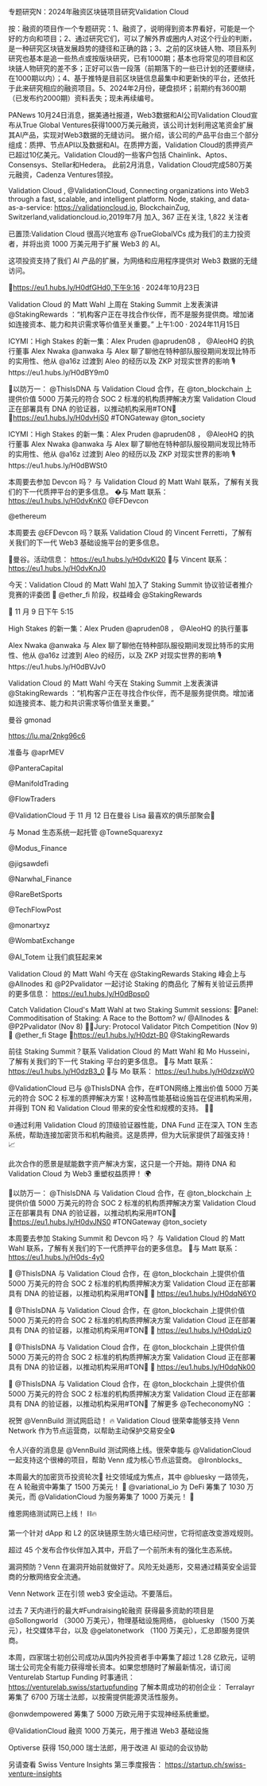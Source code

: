 专题研究N：2024年融资区块链项目研究Validation Cloud


按：融资的项目作一个专题研究：1、融资了，说明得到资本界看好，可能是一个好的方向和项目；2、通过研究它们，可以了解外界或圈内人对这个行业的判断，是一种研究区块链发展趋势的捷径和正确的路；3、之前的区块链人物、项目系列研究也基本是追一些热点或按版块研究，已有1000期；基本也将常见的项目和区块链人物研究的差不多；正好可以告一段落（前期落下的一些已计划的还要继续，在1000期以内）；4、基于推特是目前区块链信息最集中和更新快的平台，还依托于此来研究相应的融资项目。5、2024年2月份，硬盘损坏；前期约有3600期（已发布约2000期）资料丢失；现未再续编号。

PANews 10月24日消息，据美通社报道，Web3数据和AI公司Validation Cloud宣布从True Global Ventures获得1000万美元融资，该公司计划利用这笔资金扩展其AI产品，实现对Web3数据的无缝访问。
据介绍，该公司的产品平台由三个部分组成：质押、节点API以及数据和AI。在质押方面，Validation Cloud的质押资产已超过10亿美元。Validation Cloud的一些客户包括 Chainlink、Aptos、Consensys、Stellar和Hedera。
此前2月消息，Validation Cloud完成580万美元融资，Cadenza Ventures领投。

Validation Cloud
,
@ValidationCloud,
Connecting organizations into Web3 through a fast, scalable, and intelligent platform. 
Node, staking, and data-as-a-service: https://validationcloud.io,
BlockchainZug, Switzerland,validationcloud.io,2019年7月 加入,
367 正在关注,
1,822 关注者


已置顶:Validation Cloud 很高兴地宣布
@TrueGlobalVCs
成为我们的主力投资者，并将出资 1000 万美元用于扩展 Web3 的 AI。

这项投资支持了我们 AI 产品的扩展，为网络和应用程序提供对 Web3 数据的无缝访问。

🔗https://eu1.hubs.ly/H0dfGHd0,下午9:16 · 2024年10月23日

Validation Cloud 的 Matt Wahl 上周在 Staking Summit 上发表演讲
@StakingRewards
 ：“机构客户正在寻找合作伙伴，而不是服务提供商。增加诸如连接资本、能力和共识需求等价值至关重要。” 上午1:00 · 2024年11月15日

ICYMI：High Stakes 的新一集：Alex Pruden 
@apruden08
 ， 
@AleoHQ
的执行董事
Alex Nwaka 
@anwaka
与 Alex 聊了聊他在特种部队服役期间发现比特币的实用性、他从
@a16z
过渡到 Aleo 的经历以及 ZKP 对现实世界的影响
🎙️https://eu1.hubs.ly/H0dBY9m0

📢以防万一： 
@ThisIsDNA
与 Validation Cloud 合作，在
@ton_blockchain
上提供价值 5000 万美元的符合 SOC 2 标准的机构质押解决方案
Validation Cloud 正在部署具有 DNA 的验证器，以推动机构采用#TON💎
🔗https://eu1.hubs.ly/H0dvHjS0 #TONGateway 
@ton_society

ICYMI：High Stakes 的新一集：Alex Pruden 
@apruden08
 ， 
@AleoHQ
的执行董事
Alex Nwaka 
@anwaka
与 Alex 聊了聊他在特种部队服役期间发现比特币的实用性、他从
@a16z
过渡到 Aleo 的经历以及 ZKP 对现实世界的影响
🎙️https://eu1.hubs.ly/H0dBWSt0

本周要去参加 Devcon 吗？
与 Validation Cloud 的 Matt Wahl 联系，了解有关我们的下一代质押平台的更多信息。
�与 Matt 联系： https://eu1.hubs.ly/H0dvKnK0
@EFDevcon
 
@ethereum

本周要去
@EFDevcon
吗？联系 Validation Cloud 的 Vincent Ferretti，了解有关我们的下一代 Web3 基础设施平台的更多信息。

📍曼谷。活动信息： https://eu1.hubs.ly/H0dvKl20
🤝与 Vincent 联系： https://eu1.hubs.ly/H0dvKnJ0

今天：Validation Cloud 的 Matt Wahl 加入了 Staking Summit 协议验证者推介竞赛的评委团
📍
@ether_fi
阶段，权益峰会
@StakingRewards

📅 11 月 9 日下午 5:15

High Stakes 的新一集：Alex Pruden 
@apruden08
 ， 
@AleoHQ
的执行董事

Alex Nwaka 
@anwaka
与 Alex 聊了聊他在特种部队服役期间发现比特币的实用性、他从
@a16z
过渡到 Aleo 的经历，以及 ZKP 对现实世界的影响
🎙️https://eu1.hubs.ly/H0dBVJv0

Validation Cloud 的 Matt Wahl 今天在 Staking Summit 上发表演讲
@StakingRewards
 ：“机构客户正在寻找合作伙伴，而不是服务提供商。增加诸如连接资本、能力和共识需求等价值至关重要。” 

曼谷 gmonad

https://lu.ma/2nkg96c6

准备与
@aprMEV
 
@PanteraCapital
 
@ManifoldTrading
 
@FlowTraders
 
@ValidationCloud
于 11 月 12 日在曼谷 Lisa 最喜欢的俱乐部聚会💜

与 Monad 生态系统一起托管
@TowneSquarexyz
 
@Modus_Finance
 
@jigsawdefi
 
@Narwhal_Finance
 
@RareBetSports
 
@TechFlowPost
 
@monartxyz
 
@WombatExchange
 
@AI_Totem
让我们疯狂起来⌘

Validation Cloud 的 Matt Wahl 今天在
@StakingRewards
 Staking 峰会上与
@Allnodes
和
@P2Pvalidator
一起讨论 Staking 的商品化
了解有关验证云质押的更多信息： https://eu1.hubs.ly/H0dBpsp0

Catch Validation Cloud's Matt Wahl at two Staking Summit sessions:
👥Panel: Commoditisation of Staking: A Race to the Bottom? w/ 
@Allnodes
 & 
@P2Pvalidator
 (Nov 8)
👨‍⚖️Jury: Protocol Validator Pitch Competition (Nov 9)
📍
@ether_fi
 Stage
🔗https://eu1.hubs.ly/H0dzt-B0 
@StakingRewards

前往 Staking Summit？联系 Validation Cloud 的 Matt Wahl 和 Mo Husseini，了解有关我们的下一代 Staking 平台的更多信息。
🤝与 Matt 联系： https://eu1.hubs.ly/H0dzB3_0
🤝与 Mo 联系： https://eu1.hubs.ly/H0dzxpW0

 
@ValidationCloud
已与
@ThisIsDNA
合作，在#TON网络上推出价值 5000 万美元的符合 SOC 2 标准的质押解决方案！这种高性能基础设施旨在促进机构采用，并得到 TON 和 Validation Cloud 带来的安全性和规模的支持。 🔐💼

🌐通过利用 Validation Cloud 的顶级验证器性能，DNA Fund 正在深入 TON 生态系统，帮助连接加密货币和机构融资。这是质押，但为大玩家提供了超强支持！ 📈

此次合作的愿景是赋能数字资产解决方案，这只是一个开始。期待 DNA 和 Validation Cloud 为 Web3 重塑权益质押！ 🌍

📢以防万一： 
@ThisIsDNA
与 Validation Cloud 合作，在
@ton_blockchain
上提供价值 5000 万美元的符合 SOC 2 标准的机构质押解决方案
Validation Cloud 正在部署具有 DNA 的验证器，以推动机构采用#TON💎
🔗https://eu1.hubs.ly/H0dvJNS0 #TONGateway 
@ton_society

本周要去参加 Staking Summit 和 Devcon 吗？
与 Validation Cloud 的 Matt Wahl 联系，了解有关我们的下一代质押平台的更多信息。
🤝与 Matt 联系： https://eu1.hubs.ly/H0ds-4y0

📢
@ThisIsDNA
与 Validation Cloud 合作，在
@ton_blockchain
上提供价值 5000 万美元的符合 SOC 2 标准的机构质押解决方案
Validation Cloud 正在部署具有 DNA 的验证器，以推动机构采用#TON💎
🔗 https://eu1.hubs.ly/H0dqN6Y0

📢
@ThisIsDNA
与 Validation Cloud 合作，在
@ton_blockchain
上提供价值 5000 万美元的符合 SOC 2 标准的机构质押解决方案
Validation Cloud 正在部署具有 DNA 的验证器，以推动机构采用#TON💎
🔗 https://eu1.hubs.ly/H0dqLjz0

📢
@ThisIsDNA
与 Validation Cloud 合作，在
@ton_blockchain
上提供价值 5000 万美元的符合 SOC 2 标准的机构质押解决方案
Validation Cloud 正在部署具有 DNA 的验证器，以推动机构采用#TON🚀
🔗 https://eu1.hubs.ly/H0dqNk00

📢
@ThisIsDNA
与 Validation Cloud 合作，在
@ton_blockchain
上提供价值 5000 万美元的符合 SOC 2 标准的机构质押解决方案
Validation Cloud 正在部署具有 DNA 的验证器，以推动机构采用#TON🚀
了解更多
@TecheconomyNG
 ：

祝贺
@VennBuild
测试网启动！ 🔥
Validation Cloud 很荣幸能够支持 Venn Network 作为节点运营商，以帮助主动保护交易安全🔒

令人兴奋的消息是
@VennBuild
测试网络上线。很荣幸能与
@ValidationCloud
一起支持这个很棒的项目，帮助 Venn 成为核心节点运营商。 
@Ironblocks_

本周最大的加密货币投资轮次🚨
社交领域成为焦点，其中
@bluesky
一路领先，在 A 轮融资中筹集了 1500 万美元！ 🎉
@variational_io
为 DeFi 筹集了 1030 万美元，而
@ValidationCloud
为服务筹集了 1000 万美元！ 💸

维恩网络测试网已上线！ ⛓️🔥

第一个针对 dApp 和 L2 的区块链原生防火墙已经问世，它将彻底改变游戏规则。

超过 45 个发布合作伙伴加入其中，开启了一个前所未有的强化生态系统。

漏洞预防？Venn 在漏洞开始前就做好了。风险无处遁形，交易通过精英安全运营商的分散网络安全流通。

Venn Network 正在引领 web3 安全运动。不要落后。

过去 7 天内进行的最大#Fundraising轮融资
获得最多资助的项目是
@Sollongworld
 （3000 万美元），物理基础设施网络， 
@bluesky
 （1500 万美元），社交媒体平台，以及
@gelatonetwork
 （1100 万美元），汇总即服务提供商。

本周，四家瑞士初创公司成功从国内外投资者手中筹集了超过 1.28 亿欧元，证明瑞士公司完全有能力获得增长资本。如果您想随时了解最新情况，请订阅 Venturelab Startup Funding 时事通讯： https://venturelab.swiss/startupfunding
了解本周成功的初创企业：
Terralayr 筹集了 6700 万瑞士法郎，以按需提供能源灵活性服务。

@onwdempowered
筹集了 5000 万欧元用于实现神经系统重塑。

@ValidationCloud
融资 1000 万美元，用于推进 Web3 基础设施

Optiverse 获得 150,000 瑞士法郎，用于改进 AI 驱动的会议协助

另请查看 Swiss Venture Insights 第三季度报告： https://startup.ch/swiss-venture-insights


